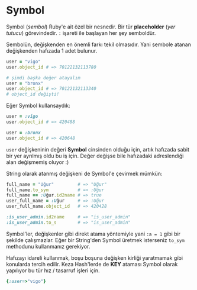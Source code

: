 # Symbol

Symbol (*sembol*) Ruby'e ait özel bir nesnedir. Bir tür **placeholder** (*yer tutucu*) görevindedir. `:` işareti ile başlayan her şey semboldür.

Sembolün, değişkenden en önemli farkı tekil olmasıdır. Yani sembole atanan değişkenden hafızada 1 adet bulunur.

```ruby
user = "vigo"
user.object_id # => 70122132113780

# şimdi başka değer atayalım
user = "bronx"
user.object_id # => 70122132113340
# object_id değişti!
```

Eğer Symbol kullansaydık:

```ruby
user = :vigo
user.object_id # => 420488

user = :bronx
user.object_id # => 420648
```

`user` değişkeninin değeri **Symbol** cinsinden olduğu için, artık hafızada sabit bir yer ayrılmış oldu bu iş için. Değer değişse bile hafızadaki adreslendiği alan değişmemiş oluyor :)

String olarak atanmış değişkeni de Symbol'e çevirmek mümkün:

```ruby
full_name = "Uğur"         # => "Uğur"
full_name.to_sym           # => :Uğur
full_name == :Uğur.id2name # => true
user_full_name = :Uğur     # => :Uğur
user_full_name.object_id   # => 420428

:is_user_admin.id2name     # => "is_user_admin"
:is_user_admin.to_s        # => "is_user_admin"
```

Symbol'ler, değişkenler gibi direkt atama yöntemiyle yani `:a = 1` gibi bir şekilde çalışmazlar. Eğer bir String'den Symbol üretmek isterseniz `to_sym` methodunu kullanmanız gerekiyor.

Hafızayı idareli kullanmak, boşu boşuna değişken kirliği yaratmamak gibi konularda tercih edilir. Keza Hash'lerde de **KEY** ataması Symbol olarak yapılıyor bu tür hız / tasarruf işleri için.

```ruby
{:user=>"vigo"}
```
